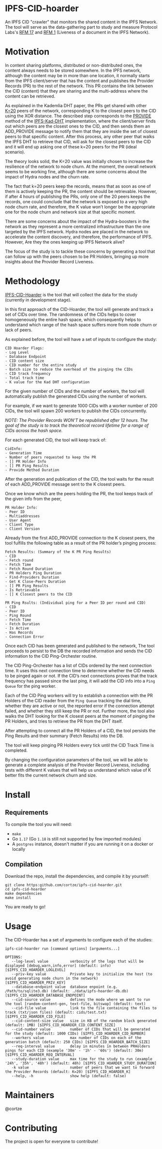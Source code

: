 
# IPFS-CID-hoarder

An IPFS CID "crawler" that monitors the shared content in the IPFS Network. The tool will serve as the data-gathering part to study and measure Protocol Labs's [RFM 17](https://github.com/protocol/network-measurements/blob/master/RFMs.md#rfm-17--provider-record-liveness) and [RFM 1](https://github.com/protocol/network-measurements/blob/master/RFMs.md#rfm-1--liveness-of-a-document-in-the-ipfs-network) (Liveness of a document in the IPFS Network).

# Motivation
In content sharing platforms, distributed or non-distributed ones, the content always needs to be stored somewhere. In the IPFS network, although the content may be in more than one location, it normally starts from the IPFS client/server that has the content and publishes the Provider Records (PR) to the rest of the network. This PR contains the link between the CID (content) that they are sharing and the multi-address where the content can be retrieved. 

As explained in the Kademlia DHT paper, the PRs get shared with other [K=20](https://github.com/libp2p/go-libp2p-kbucket) peers of the network, corresponding K to the closest peers to the CID using the XOR distance. The described step corresponds to the [PROVIDE](https://github.com/libp2p/go-libp2p-kad-dht/blob/cd05807c54f3168f01a5a363b37aee5e38fee63d/routing.go#L373) method of the [IPFS-Kad-DHT](https://github.com/libp2p/go-libp2p-kad-dht) implementation, where the client/server finds out which peers are the closest ones to the CID, and then sends them an ADD_PROVIDE message to notify them that they are inside the set of closest peers to that specific content. After this process, any other peer that walks the IPFS DHT to retrieve that CID, will ask for the closest peers to the CID and it will end up asking one of these k=20 peers for the PR (ideal scenario).

The theory looks solid, the K=20 value was initially chosen to increase the resilience of the network to node churn. At the moment, the overall network seems to be working fine, although there are some concerns about the impact of Hydra nodes and the churn rate.

The fact that k=20 peers keep the records, means that as soon as one of them is actively keeping the PR, the content should be retrievable. However, if after 4 hours of publishing the PRs, only one of the 20 peers keeps the records, one could conclude that the network is exposed to a very high node churn rate, and therefore, the K value won’t longer be the appropriate one for the node churn and network size at that specific moment.

There are some concerns about the impact of the Hydra-boosters in the network as they represent a more centralized infrastructure than the one targeted by the IPFS network. Hydra nodes are placed in the network to accelerate the content discovery, and therefore, the performance of IPFS. However, Are they the ones keeping up IPFS Network alive? 

The focus of the study is to tackle these concerns by generating a tool that can follow up with the peers chosen to be PR Holders, bringing up more insights about the Provider Record Liveness.

# Methodology
[IPFS-CID-Hoarder](https://github.com/cortze/ipfs-cid-hoarder) is the tool that will collect the data for the study (currently in development stage).

In this first approach of the CID-Hoarder, the tool will generate and track a set of CIDs over time. The randomness of the CIDs helps to cover homogeneously the entire hash space, which consequently helps to understand which range of the hash space suffers more from node churn or lack of peers.

As explained before, the tool will have a set of inputs to configure the study:

```
CID Hoarder Flags:
- Log Level
- Database Endpoint
- CID content size
- CID number for the entire study
- Batch size to reduce the overhead of the pinging the CIDs
- CID track frequency
- Total track time
- K value for the Kad DHT configuration
```

For the given number of CIDs and the number of workers, the tool will automatically publish the generated CIDs using the number of workers.

For example, if we want to generate 1000 CIDs with a worker number of 200 CIDs, the tool will spawn 200 workers to publish the CIDs concurrently.

*NOTE: The Provider Records WON’T be republished after 12 hours. The goal of the study is to track the theoretical record lifetime for a range of CIDs across the hash space.*

For each generated CID, the tool will keep track of:

```
CidInfo:
- Generation Time
- Number of peers requested to keep the PR
- [] PR Holder Info
- [] PR Ping Results
- Provide Method Duration 
```

After the generation and publication of the CID, the tool waits for the result of each ADD_PROVIDE message sent to the K closest peers. 

Once we know which are the peers holding the PR, the tool keeps track of the given info from the peer, 

```
PR Holder Info:
- Peer ID
- Multiaddresses
- User Agent
- Client Type
- Client Version
```

Already from the first ADD_PROVIDE connection to the K closest peers, the tool fulfills the following table as a result of the PR holder’s pinging process:

```
Fetch Results: (Summary of the K PR Ping Results)
- CID 
- Fetch round
- Fetch Time
- Fetch Round Duration
- PR Holders Ping Duration
- Find-Providers Duration 
- Get K Close-Peers Duration
- [] PR Ping Results
- Is Retrievable 
- [] K Closest peers to the CID

PR Ping Rsults: (Individual ping for a Peer ID per round and CID)
- CID
- Peer ID
- Ping Round
- Fetch Time
- Fetch Duration
- Is Active
- Has Records
- Connection Error
```

Once each CID has been generated and published to the network, The tool proceeds to persist to the DB the recorded information and sends the CID information to the CID Ping-Orchester routine.

The CID Ping-Orchester has a list of CIDs ordered by the next connection time. It uses this next connection time to determine whether the CID needs to be pinged again or not. If the CID’s next connections proves that the track frequency has passed since the last ping, it will add the CID info into a `Ping Queue` for the ping worker.

Each of the CID Ping workers will try to establish a connection with the PR Holders of the CID reader from the `Ping Queue` tracking the dial time, whether they are active or not, the reported error if the connection attempt failed, and whether they still keep the PR or not. Further more, the tool also walks the DHT looking for the K closest peers at the moment of pinging the PR Holders, and tries to retrieve the PR from the DHT itself. 

After attempting to connect all the PR Holders of a CID, the tool persists the Ping Results and their summary (Fetch Results) into the DB.

The tool will keep pinging PR Holders every tick until the CID Track Time is completed.

By changing the configuration parameters of the tool, we will be able to generate a complete analysis of the Provider Record Liveness, including tests with different K values that will help us understand which value of K better fits the current network churn and size.


# Install

## Requirements

To compile the tool you will need:
- `make`
- Go `1.17` (Go `1.18` is still not supported by few imported modules)
- A `postgres` instance, doesn't matter if you are running it on a docker or locally


## Compilation

Download the repo, install the dependencies, and compile it by yourself:

```
git clone https:github.com/cortze/ipfs-cid-hoarder.git
cd ipfs-cid-hoarder
make dependencies
make install
```

You are ready to go!

# Usage

The CID-Hoarder has a set of arguments to configure each of the studies:

```
ipfs-cid-hoarder run [command options] [arguments...]

OPTIONS:
   --log-level value          verbosity of the logs that will be displayed [debug,warn,info,error] (default: info) [$IPFS_CID_HOARDER_LOGLEVEL]
   --priv-key value           Private key to initialize the host (to avoid generating node churn in the network) [$IPFS_CID_HOARDER_PRIV_KEY]
   --database-endpoint value  database enpoint (e.g. /Path/to/sqlite3.db) (default: ./data/ipfs-hoarder-db.db) [$IPFS_CID_HOARDER_DATABASE_ENDPOINT]
   --cid-source value         defines the mode where we want to run the tool [random-content-gen, text-file, bitswap] (default: text)
   --cid-file value           link to the file containing the files to track (txt/json files) (default: cids/test.txt) [$IPFS_CID_HOARDER_CID_FILE]
   --cid-content-size value   size in KB of the random block generated (default: 1MB) [$IPFS_CID_HOARDER_CID_CONTENT_SIZE]
   --cid-number value         number of CIDs that will be generated for the study (default: 1000 CIDs) [$IPFS_CID_HOARDER_CID_NUMBER]
   --workers value            max number of CIDs on each of the generation batch (default: 250 CIDs) [$IPFS_CID_HOARDER_BATCH_SIZE]
   --req-interval value       delay in minutes in between PRHolders pings for each CID (example '30m' - '1h' - '60s') (default: 30m) [$IPFS_CID_HOARDER_REQ_INTERVAL]
   --study-duration value     max time for the study to run (example '24h', '35h', '48h') (default: 48h) [$IPFS_CID_HOARDER_STUDY_DURATION]
   -k value                   number of peers that we want to forward the Provider Records (default: K=20) [$IPFS_CID_HOARDER_K]
   --help, -h                 show help (default: false)
```


# Maintainers
@cortze

# Contributing
The project is open for everyone to contribute! 
